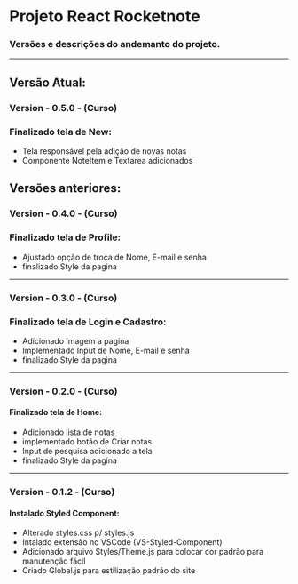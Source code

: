 # Projeto React Rocketnote

### Versões e descrições do andemanto do projeto.
---
## Versão Atual:
### Version - 0.5.0 - (Curso)
### Finalizado tela de New:
- Tela responsável pela adição de novas notas
- Componente NoteItem e Textarea adicionados
  

## Versões anteriores:
### Version - 0.4.0 - (Curso)
### Finalizado tela de Profile:
- Ajustado opção de troca de Nome, E-mail e senha
- finalizado Style da pagina
---

### Version - 0.3.0 - (Curso)
### Finalizado tela de Login e Cadastro:
- Adicionado Imagem a pagina
- Implementado Input de Nome, E-mail e senha
- finalizado Style da pagina
---

### Version - 0.2.0 - (Curso)
#### Finalizado tela de Home:   
- Adicionado lista de notas
- implementado botão de Criar notas
- Input de pesquisa adicionado a tela
- finalizado Style da pagina
---

### Version - 0.1.2 - (Curso)
#### Instalado Styled Component: 
- Alterado styles.css p/ styles.js
- Intalado extensão no VSCode (VS-Styled-Component)
- Adicionado arquivo Styles/Theme.js para colocar cor padrão para manutenção fácil
- Criado Global.js para estilização padrão do site




